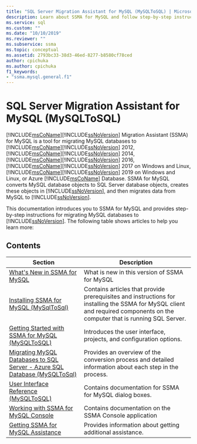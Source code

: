 ```yaml
---
title: "SQL Server Migration Assistant for MySQL (MySQLToSQL) | Microsoft Docs"
description: Learn about SSMA for MySQL and follow step-by-step instructions for migrating MySQL databases to SQL Server or Azure SQL Database.
ms.service: sql
ms.custom: ""
ms.date: "10/10/2019"
ms.reviewer: ""
ms.subservice: ssma
ms.topic: conceptual
ms.assetid: 2793bc33-38d3-46ed-8277-b8580cf78ced
author: cpichuka 
ms.author: cpichuka 
f1_keywords: 
- "ssma.mysql.general.f1"
---
```

# SQL Server Migration Assistant for MySQL (MySQLToSQL)

[!INCLUDE[msCoName](../../includes/msconame-md.md)][!INCLUDE[ssNoVersion](../../includes/ssnoversion-md.md)] Migration Assistant (SSMA) for MySQL is a tool for migrating MySQL databases to [!INCLUDE[msCoName](../../includes/msconame-md.md)][!INCLUDE[ssNoVersion](../../includes/ssnoversion-md.md)] 2012, [!INCLUDE[msCoName](../../includes/msconame-md.md)][!INCLUDE[ssNoVersion](../../includes/ssnoversion-md.md)] 2014, [!INCLUDE[msCoName](../../includes/msconame-md.md)][!INCLUDE[ssNoVersion](../../includes/ssnoversion-md.md)] 2016, [!INCLUDE[msCoName](../../includes/msconame-md.md)][!INCLUDE[ssNoVersion](../../includes/ssnoversion-md.md)] 2017 on Windows and Linux, [!INCLUDE[msCoName](../../includes/msconame-md.md)][!INCLUDE[ssNoVersion](../../includes/ssnoversion-md.md)] 2019 on Windows and Linux, or Azure [!INCLUDE[msCoName](../../includes/msconame-md.md)] Database. SSMA for MySQL converts MySQL database objects to SQL Server database objects, creates these objects in [!INCLUDE[ssNoVersion](../../includes/ssnoversion-md.md)], and then migrates data from MySQL to [!INCLUDE[ssNoVersion](../../includes/ssnoversion-md.md)].  
  
This documentation introduces you to SSMA for MySQL and provides step-by-step instructions for migrating MySQL databases to [!INCLUDE[ssNoVersion](../../includes/ssnoversion-md.md)]. The following table shows articles to help you learn more:  
  
## Contents  
  
|Section|Description|
|-----------|---------------|
|[What's New in SSMA for MySQL](./what-s-new-in-ssma-for-mysql-mysqltosql.md)|What is new in this version of SSMA for MySQL|  
|[Installing SSMA for MySQL &#40;MySqlToSql&#41;](../../ssma/mysql/installing-ssma-for-mysql-mysqltosql.md)|Contains articles that provide prerequisites and instructions for installing the SSMA for MySQL client and required components on the computer that is running SQL Server.|  
|[Getting Started with SSMA for MySQL &#40;MySQLToSQL&#41;](../../ssma/mysql/getting-started-with-ssma-for-mysql-mysqltosql.md)|Introduces the user interface, projects, and configuration options.|  
|[Migrating MySQL Databases to SQL Server - Azure SQL Database &#40;MySQLToSql&#41;](../../ssma/mysql/migrating-mysql-databases-to-sql-server-azure-sql-db-mysqltosql.md)|Provides an overview of the conversion process and detailed information about each step in the process.|  
|[User Interface Reference &#40;MySQLToSQL&#41;](../../ssma/mysql/user-interface-reference-mysqltosql.md)|Contains documentation for SSMA for MySQL dialog boxes.|  
|[Working with SSMA for MySQL Console](working-with-ssma-for-mysql-console-mysqltosql.md)|Contains documentation on the SSMA Console application|  
|[Getting SSMA for MySQL Assistance](../sql-server-migration-assistant.md)|Provides information about getting additional assistance.|